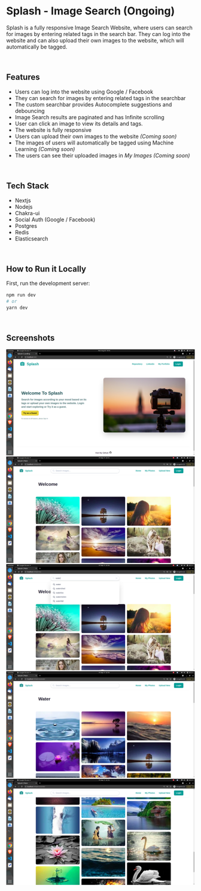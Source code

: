 # Splash - Image Search (Ongoing)

Splash is a fully responsive Image Search Website, where users can search for images by entering related tags in the search bar. They can log into the website and can also upload their own images to the website, which will automatically be tagged.

<br />

## Features
<ul>
    <li> Users can log into the website using Google / Facebook </li>
    <li> They can search for images by entering related tags in the searchbar </li>
    <li> The custom searchbar provides Autocomplete suggestions and debouncing </li>
    <li>Image Search results are paginated and has Infinite scrolling</li>
    <li>User can click an image to view its details and tags.</li>
    <li>The website is fully responsive</li>
    <li>Users can upload their own images to the website <i>(Coming soon)</i></li>
    <li>The images of users will automatically be tagged using Machine Learning <i>(Coming soon)</i></li>
    <li>The users can see their uploaded images in <i>My Images</i> <i>(Coming soon)</i></li>
</ul>

<br />

## Tech Stack

<ul>
    <li>Nextjs</li>
    <li>Nodejs</li>
    <li>Chakra-ui</li>
    <li>Social Auth (Google / Facebook)</li>
    <li>Postgres</li>
    <li>Redis</li>
    <li>Elasticsearch</li>
</ul>

<br />

## How to Run it Locally

First, run the development server:

```bash
npm run dev
# or
yarn dev
```
<br />

## Screenshots

<img src="https://raw.githubusercontent.com/nitesh-dubey/Splash-Image-Search/main/screenshots/1.png" />
<br />
<img src="https://raw.githubusercontent.com/nitesh-dubey/Splash-Image-Search/main/screenshots/2.png" />
<br />
<img src="https://raw.githubusercontent.com/nitesh-dubey/Splash-Image-Search/main/screenshots/3.png" />
<br />
<img src="https://raw.githubusercontent.com/nitesh-dubey/Splash-Image-Search/main/screenshots/4.png" />
<br />
<img src="https://raw.githubusercontent.com/nitesh-dubey/Splash-Image-Search/main/screenshots/5.png" />
